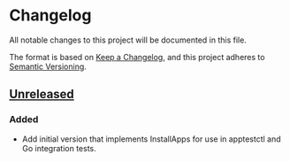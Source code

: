# Changelog

All notable changes to this project will be documented in this file.

The format is based on [Keep a Changelog](https://keepachangelog.com/en/1.0.0/),
and this project adheres to [Semantic Versioning](https://semver.org/spec/v2.0.0.html).



## [Unreleased]

### Added

- Add initial version that implements InstallApps for use in apptestctl and
Go integration tests.

[Unreleased]: https://github.com/giantswarm/apptest/tree/master
